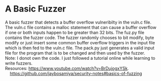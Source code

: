 # A Basic Fuzzer 
A basic fuzzer that detects a buffer overflow vulneribilty in the vuln.c file. The vuln.c file contains a malloc statement that can cause a buffer overflow if one or both inputs happen to be greater than 32 bits. The fuz.py file contains the fuzzer code. The fuzzer randomly chooses to bit modify, byte modify or just insert some common buffer overflow triggers in the input file which is then fed to the vuln.c file. The pack.py just generates a valid input file for the program that is to be changed and then used by the fuzzer.   
Note: I donot own the code. I just followed a tutorial online while learning to write fuzzers.        
Resources: https://www.youtube.com/watch?v=BrDujogxYSk.                    
           https://github.com/jaybosamiya/security-notes#basics-of-fuzzing
